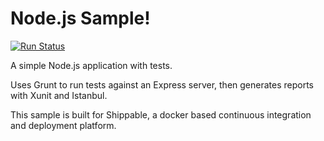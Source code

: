 Node.js Sample!
=================

[![Run Status](https://api.shippable.com/projects/5789b54c3be4f4faa56cf68f/badge?branch=foldercaching)](https://app.shippable.com/projects/5789b54c3be4f4faa56cf68f)

A simple Node.js application with tests.

Uses Grunt to run tests against an Express server, then generates reports with Xunit and Istanbul.

This sample is built for Shippable, a docker based continuous integration and deployment platform.
